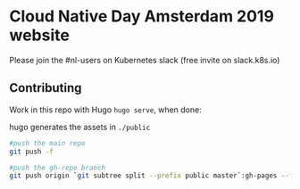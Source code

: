 # Cloud Native Day Amsterdam 2019 website

Please join the #nl-users on Kubernetes slack (free invite on slack.k8s.io)

## Contributing

Work in this repo with Hugo `hugo serve`, when done:

hugo generates the assets in `./public`

```bash
#push the main repo
git push -f

#push the gh-repo branch
git push origin `git subtree split --prefix public master`:gh-pages --force
```

